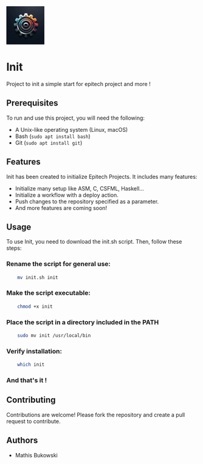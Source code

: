 <img src="logo.jpeg" alt="Init Logo" width="100px"/>

# Init
Project to init a simple start for epitech project and more !

## Prerequisites

To run and use this project, you will need the following:

- A Unix-like operating system (Linux, macOS)
- Bash (```sudo apt install bash```)
- Git (```sudo apt install git```)

## Features

Init has been created to initialize Epitech Projects. It includes many features:

- Initialize many setup like ASM, C, CSFML, Haskell...
- Initialize a workflow with a deploy action.
- Push changes to the repository specified as a parameter.
- And more features are coming soon!

## Usage

To use Init, you need to download the init.sh script. Then, follow these steps:

### Rename the script for general use:
```bash
    mv init.sh init
```
### Make the script executable:
```bash
    chmod +x init
```
### Place the script in a directory included in the PATH
```bash
    sudo mv init /usr/local/bin
```
### Verify installation:
```bash
    which init
```

### And that's it !

## Contributing
Contributions are welcome! Please fork the repository and create a pull request to contribute.
## Authors

- Mathis Bukowski
